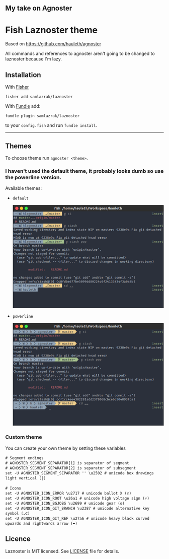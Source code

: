 ## My take on Agnoster

# Fish Laznoster theme

Based on https://github.com/hauleth/agnoster

All commands and references to agnoster aren't going to be changed to laznoster because I'm lazy. 

## Installation

With [Fisher](https://github.com/fisherman/fisherman)

    fisher add samlazrak/laznoster

With [Fundle](https://github.com/danhper/fundle) add:

    fundle plugin samlazrak/laznoster
    
to your `config.fish` and run `fundle install`.

---

## Themes

To choose theme run `agnoster <theme>`.

### I haven't used the default theme, it probably looks dumb so use the powerline version.

Available themes:

- `default`

  ![default theme](screenshots/default.png)
- `powerline`

  ![powerline theme](screenshots/powerline.png)

### Custom theme

You can create your own theme by setting these variables

```
# Segment endings
# AGNOSTER_SEGMENT_SEPARATOR[1] is separator of segment
# AGNOSTER_SEGMENT_SEPARATOR[2] is separator of subsegment
set -U AGNOSTER_SEGMENT_SEPARATOR '' \u2502 # unicode box drawings light vertical (│)

# Icons
set -U AGNOSTER_ICON_ERROR \u2717 # unicode ballot X (✗)
set -U AGNOSTER_ICON_ROOT \u26a1 # unicode high voltage sign (⚡)
set -U AGNOSTER_ICON_BGJOBS \u2699 # unicode gear (⚙)
set -U AGNOSTER_ICON_GIT_BRANCH \u2387 # unicode alternative key symbol (⎇)
set -U AGNOSTER_ICON_GIT_REF \u27a6 # unicode heavy black curved upwards and rightwards arrow (➦)
```

## Licence

Laznoster is MIT licensed. See [LICENSE](LICENSE) file for details.
